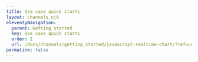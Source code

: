 ```yaml
---
title: Use case quick starts
layout: channels.njk
eleventyNavigation:
  parent: Getting started
  key: Use case quick starts
  order: 2
  url: /docs/channels/getting_started/javascript-realtime-chart/?ref=use-case-quick-starts
permalink: false
---
```

